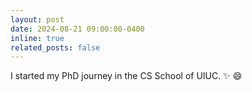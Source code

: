 ```yaml
---
layout: post
date: 2024-08-21 09:00:00-0400
inline: true
related_posts: false
---
```


I started my PhD journey in the CS School of UIUC. :sparkles: :smile:
